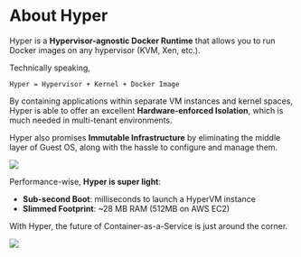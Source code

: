 # About Hyper

Hyper is a **Hypervisor-agnostic Docker Runtime** that allows you to run Docker images on any hypervisor (KVM, Xen, etc.).

Technically speaking,

    Hyper = Hypervisor + Kernel + Docker Image

By containing applications within separate VM instances and kernel spaces, Hyper is able to offer an excellent **Hardware-enforced Isolation**, which is much needed in multi-tenant environments.

Hyper also promises **Immutable Infrastructure** by eliminating the middle layer of Guest OS, along with the hassle to configure and manage them.

![](https://trello-attachments.s3.amazonaws.com/55545e127c7cbe0ec5b82f2b/1095x362/558bcbf7a1ab7aa4b4753b1232d3886f/IaaS_vs_CaaS.png)

Performance-wise, **Hyper is super light**:

- **Sub-second Boot**: milliseconds to launch a HyperVM instance
- **Slimmed Footprint**: ~28 MB RAM (512MB on AWS EC2)

With Hyper, the future of Container-as-a-Service  is just around the corner.

![](https://trello-attachments.s3.amazonaws.com/552ba9ad83b51945d06ef23b/940x238/9e7346bfd21bc756361c70d8397e76f2/upload_2015-04-13_at_7.58.15_pm.png)

